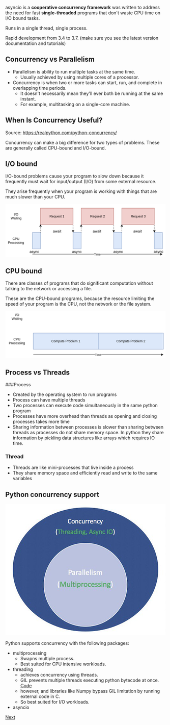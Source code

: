 asyncio is a **cooperative concurrency framework** was written to address the need for fast **single-threaded** programs that don't waste CPU time on I/O bound tasks.

Runs in a single thread, single process.

Rapid development from 3.4 to 3.7. (make sure you see the latest version documentation and tutorials)

## Concurrency vs Parallelism

- Parallelism is ability to run multiple tasks at the same time. 
    - Usually achieved by using multiple cores of a processor.
- Concurrency is when two or more tasks can start, run, and complete in overlapping time periods. 
    - It doesn't necessarily mean they'll ever both be running at the same instant. 
    - For example, multitasking on a single-core machine.

## When Is Concurrency Useful?
Source: https://realpython.com/python-concurrency/

Concurrency can make a big difference for two types of problems. These are generally called CPU-bound and I/O-bound.

## I/O bound
I/O-bound problems cause your program to slow down because it frequently must wait for input/output (I/O) from some external resource. 

They arise frequently when your program is working with things that are much slower than your CPU.

[io_bound]: ./io_bound.png
![alt text][io_bound]


## CPU bound

There are classes of programs that do significant computation without talking to the network or accessing a file. 

These are the CPU-bound programs, because the resource limiting the speed of your program is the CPU, not the network or the file system.


[cpu_bound]: ./cpu_bound.png
![alt text][cpu_bound]

    
## Process vs Threads
###Process
- Created by the operating system to run programs
- Process can have multiple threads
- Two processes can execute code simultaneously in the same python program
- Processes have more overhead than threads as opening and closing processes takes more time
- Sharing information between processes is slower than sharing between threads as processes do not share memory space. In python they share information by pickling data structures like arrays which requires IO time.

### Thread
- Threads are like mini-processes that live inside a process
- They share memory space and efficiently read and write to the same variables

## Python concurrency support
[python_concurrency]: ./python_concurrency_parallelism.jpg
![alt text][python_concurrency]

Python supports concurrency with the following packages:
- multiprocessing
  - Swapns multiple process.
  - Best suited for CPU intensive workloads.
- threading
  - achieves concurrency using threads.
  - GIL prevents multiple threads executing python bytecode at once. [Code](../code/factorial.py)
  - however, and libraries like Numpy bypass GIL limitation by running external code in C.
  - So best suited for I/O workloads.
- asyncio

[Next](./asyncio.md)